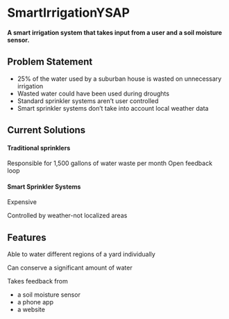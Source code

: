 # SmartIrrigationYSAP
#### A smart irrigation system that takes input from a user and a soil moisture sensor.
## Problem Statement
* 25% of the water used by a suburban house is wasted on unnecessary irrigation
* Wasted water could have been used during droughts
* Standard sprinkler systems aren’t user controlled
* Smart sprinkler systems don’t take into account local weather data
## Current Solutions
#### Traditional sprinklers
Responsible for 1,500 gallons of water waste per month
Open feedback loop
#### Smart Sprinkler Systems
Expensive

Controlled by weather-not localized areas
## Features
Able to water different regions of a yard individually

Can conserve a significant amount of water

Takes feedback from

* a soil moisture sensor
* a phone app
* a website

